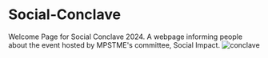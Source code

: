 # Social-Conclave
Welcome Page for Social Conclave 2024.
A webpage informing people about the event hosted by MPSTME's committee, Social Impact.
![conclave](https://github.com/VarunRewadi/Social-Conclave/assets/147146352/c6cd0d3b-d782-4e52-b653-7f0d3d63f388)
